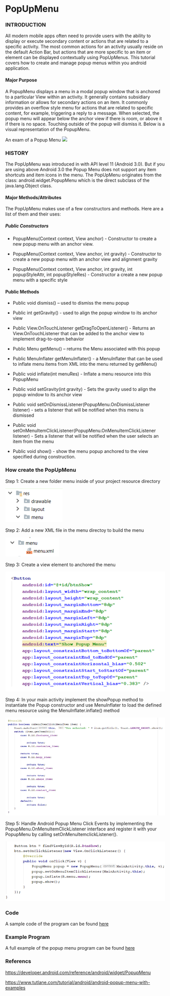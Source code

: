 PopUpMenu
===============

### INTRODUCTION
All modern mobile apps often need to provide users with the ability to display or execute secondary content or actions that are related to a specific activity. The most common actions for an activity usually reside on the default Action Bar, but actions that are more specific to an item or element can be displayed contextually using PopUpMenus. This tutorial covers how to create and manage popup menus within you android application. 

#### Major Purpose
A PopupMenu displays a menu in a modal popup window that is anchored to a particular View within an activity. It generally contains subsidiary information or allows for secondary actions on an item. It commonly provides an overflow style menu for actions that are related to specific content, for example, triggering a reply to a message. When selected, the popup menu will appear below the anchor view if there is room, or above it if there is no space. Touching outside of the popup will dismiss it. Below is a visual representation of the PopupMenu.

An exam of a Popup Menu
![](https://github.com/dchristie75/CENG319/images/master/images/popupmenu.png)


### HISTORY 
The PopUpMenu was introduced in with API level 11 (Android 3.0). But if you are using above Android 3.0 the Popup Menu does not support any item shortcuts and item icons in the menu. The PopUpMenu originates from the class: android.widget.PopupMenu which is the direct subclass of the java.lang.Object class.

#### Major Methods/Attributes
The PopUpMenu makes use of a few constructors and methods. Here are a list of them and their uses: 

##### Public Constructors
- PopupMenu(Context context, View anchor) - Constructor to create a new popup menu with an anchor view.

- PopupMenu(Context context, View anchor, int gravity) - Constructor to create a new popup menu with an anchor view and alignment gravity

- PopupMenu(Context context, View anchor, int gravity, int popupStyleAttr, int popupStyleRes) - Constructor a create a new popup menu with 
a specific style

#### Public Methods
- Public void dismiss() – used to dismiss the menu popup

- Public int getGravity() - used to align the popup window to its anchor view

- Public View.OnTouchListener getDragToOpenListener() - Returns an View.OnTouchListener that can be added to the anchor view to implement                                                       drag-to-open behavior

- Public Menu getMenu() – returns the Menu associated with this popup
- Public MenuInflater getMenuInflater() - a MenuInflater that can be used to inflate menu items from XML into the menu returned by                                                 getMenu()
- Public void inflate(int menuRes) - Inflate a menu resource into this PopupMenu
- Public void setGravity(int gravity) - Sets the gravity used to align the popup window to its anchor view
- Public void setOnDismissListener(PopupMenu.OnDismissListener listener) - sets a listener that will be notified when this menu is dismissed
- Public void setOnMenuItemClickListener(PopupMenu.OnMenuItemClickListener listener) - Sets a listener that will be notified when the user                                                                                      selects an item from the menu
- Public void show() - show the menu popup anchored to the view specified during construction.


### How create the PopUpMenu

Step 1: Create a new folder menu inside of your project resource directory

![](https://github.com/dchristie75/CENG319/blob/master/images/step1.PNG)

Step 2: Add a new XML file in the menu directoy to build the menu

![](https://github.com/dchristie75/CENG319/blob/master/images/step2.PNG)

Step 3: Create a view element to anchored the menu

![](https://github.com/dchristie75/CENG319/blob/master/images/step3.PNG)

Step 4: In your main activity implement the showPopup method to instantiate the Popup constructor and use MenuInflater to load the defined menu resource using the MenuInflater.inflate() method 

![](https://github.com/dchristie75/CENG319/blob/master/images/step4.PNG)

Step 5: Handle Android Popup Menu Click Events by implementing the PopupMenu.OnMenuItemClickListener interface and register it with your PopupMenu by calling setOnMenuItemclickListener().

![](https://github.com/dchristie75/CENG319/blob/master/images/step5.PNG)


### Code
A sample code of the program can be found [here]()


### Example Program
A full example of the popup menu program can be found [here](https://github.com/dchristie75/CENG319/tree/master/PopUpMenu_Example)


### Referencs

https://developer.android.com/reference/android/widget/PopupMenu

https://www.tutlane.com/tutorial/android/android-popup-menu-with-examples

